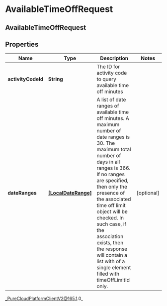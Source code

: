 # AvailableTimeOffRequest

## AvailableTimeOffRequest

## Properties

|Name | Type | Description | Notes|
|------------ | ------------- | ------------- | -------------|
| **activityCodeId** | **String** | The ID for activity code to query available time off minutes | |
| **dateRanges** | [**[LocalDateRange]**]([LocalDateRange]) | A list of date ranges of available time off minutes. A maximum number of date ranges is 30. The maximum total number of days in all ranges is 366. If no ranges are specified, then only the presence of the associated time off limit object will be checked. In such case, if the association exists, then the response will contain a list with of a single element filled with timeOffLimitId only. | [optional] |



_PureCloudPlatformClientV2@165.1.0_
